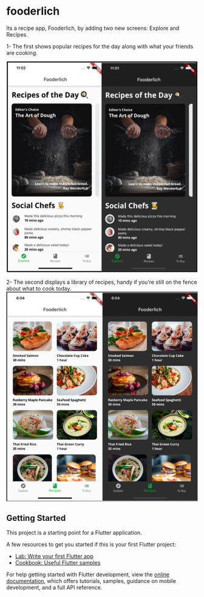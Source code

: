 # fooderlich
Its a recipe app, Fooderlich, by adding two new screens: Explore and 
Recipes. 

1- The first shows popular recipes for the day along with what your friends are cooking.

![Screen 1](image-1.png)

2- The second displays a library of recipes, handy if you’re still on the fence about what to cook today.
![Screen 2](image.png)

## Getting Started

This project is a starting point for a Flutter application.

A few resources to get you started if this is your first Flutter project:

- [Lab: Write your first Flutter app](https://docs.flutter.dev/get-started/codelab)
- [Cookbook: Useful Flutter samples](https://docs.flutter.dev/cookbook)

For help getting started with Flutter development, view the
[online documentation](https://docs.flutter.dev/), which offers tutorials,
samples, guidance on mobile development, and a full API reference.
